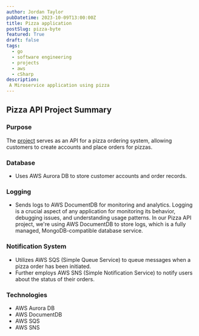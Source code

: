 ```yaml
---
author: Jordan Taylor
pubDatetime: 2023-10-09T13:00:00Z
title: Pizza application
postSlug: pizza-byte
featured: True
draft: false
tags:
  - go
  - software engineering
  - projects
  - aws
  - cSharp
description:
 A Miroservice application using pizza
---
```


## Pizza API Project Summary

### Purpose
The [project](https://github.com/JustJordanT/pizza-byte) serves as an API for a pizza ordering system, allowing customers to create accounts and place orders for pizzas.

### Database
- Uses AWS Aurora DB to store customer accounts and order records.

### Logging
- Sends logs to AWS DocumentDB for monitoring and analytics. Logging is a crucial aspect of any application for monitoring its behavior, debugging issues, and understanding usage patterns. In our Pizza API project, we're using AWS DocumentDB to store logs, which is a fully managed, MongoDB-compatible database service. 

### Notification System
- Utilizes AWS SQS (Simple Queue Service) to queue messages when a pizza order has been initiated.
- Further employs AWS SNS (Simple Notification Service) to notify users about the status of their orders.

### Technologies
- AWS Aurora DB
- AWS DocumentDB
- AWS SQS
- AWS SNS

